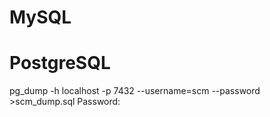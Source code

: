 # MySQL

# PostgreSQL

pg_dump -h localhost -p 7432 --username=scm --password >scm_dump.sql
Password:
